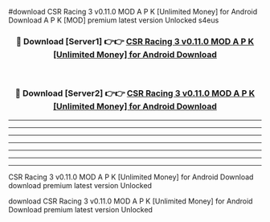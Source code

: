 #download CSR Racing 3 v0.11.0 MOD A P K [Unlimited Money] for Android Download A P K [MOD] premium latest version Unlocked s4eus 



<div align="center">
<h3>🔴 Download [Server1] 👉👉 <a href="https://apkdownload-94cd0.web.app/">CSR Racing 3 v0.11.0 MOD A P K [Unlimited Money] for Android Download</a></h3><br>

<h3>🔴 Download [Server2] 👉👉 <a href="https://apkdownload-94cd0.web.app/">CSR Racing 3 v0.11.0 MOD A P K [Unlimited Money] for Android Download</a></h3>
</div>





----------------------------------------------------------

----------------------------------------------------------

----------------------------------------------------------

----------------------------------------------------------

----------------------------------------------------------

----------------------------------------------------------

----------------------------------------------------------

CSR Racing 3 v0.11.0 MOD A P K [Unlimited Money] for Android Download download premium latest version Unlocked

download CSR Racing 3 v0.11.0 MOD A P K [Unlimited Money] for Android Download premium latest version Unlocked
